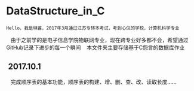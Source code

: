 # DataStructure_in_C
        
    Hello，我是琳酱，2017年3月通过江苏专转本考试，考到心仪的学校，计算机科学专业
    由于之前学的是电子信息学院物联网专业，现在跨专业好多都不会，希望通过GitHub记录下进步的每一个瞬间
    本文件夹主要存储基于C怨言的数据库作业
##  2017.10.1
    完成顺序表的基本功能，顺序表的构建、增、删、查、改、读取长度……

